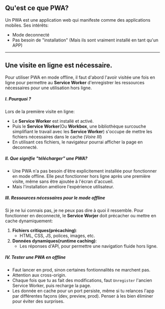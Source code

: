 ## Qu'est ce que PWA?
Un PWA est une application web qui manifeste comme des applications mobiles.
Ses intérêts:
* Mode deconnecté
* Pas besoin de "installation" (Mais ils sont vraiment installé en tant qu'un APP)
***

## Une visite en ligne est nécessaire.
Pour utiliser PWA en mode offline, il faut d'abord l'avoir visitée une fois en ligne pour permettre au __Service Worker__ d'enregistrer les ressources nécessaires pour une utilisation hors ligne.

##### I. Pourquoi ?
Lors de la première visite en ligne:
* Le __Service Worker__ est installé et activé.
* Puis le __Service Worker__(Ou __Workbox__, une bibliothèque surcouche simplifiant le travail avec les __Service Worker__) s'occupe de mettre les fichiers nécessaires dans le cache (_Voire III_)
* En utilisant ces fichiers, le navigateur pourrai afficher la page en deconnecté.

##### II. Que signifie "télécharger" une PWA?
* Une PWA n'a pas besoin d'être explicitement installée pour fonctionner en mode offline. Elle peut fonctionner hors ligne après une première visite, même sans être ajoutée à l'écran d'accueil.
* Mais l'installation améliore l'expérience utilisateur.

##### III. Ressources nécessaires pour le mode offline
Si je ne lui connais pas, je ne peux pas dire à quoi il ressemble.
Pour fonctionner en deconnecté, le __Service Worjer__ doit précacher ou mettre en cache dynamiquement:
1. __Fichiers critiques(précaching)__:
    * HTML, CSS, JS, polices, images, etc.
2. __Données dynamiques(runtime caching)__:
    * Les réponses d'API, pour permettre une navigation fluide hors ligne.

##### IV. Tester une PWA en offline
* Faut lancer en prod, sinon certaines fontionnalités ne marchent pas.
* Attention aux cross-origin.
* Chaque fois que tu as fait des modifications, faut ``Unregister`` l'ancien Service Worker, puis recharge la page.
* Les donnée en cache pour un port persiste, même si tu relances l'app par différentes façons (dev, preview, prod). Penser à les bien éliminer pour éviter des surprises.










